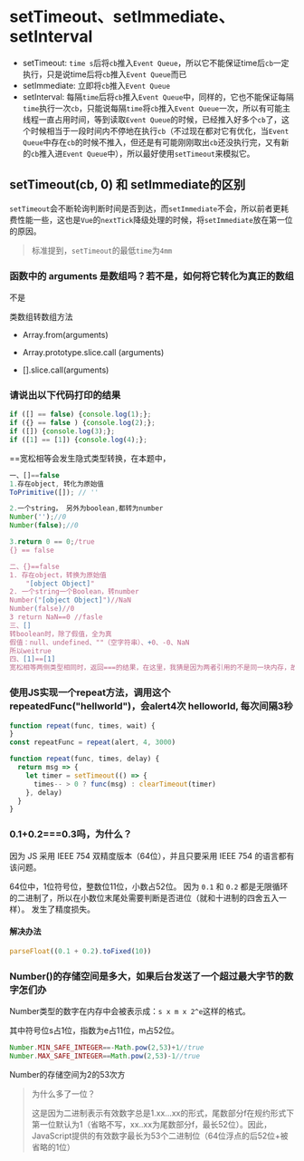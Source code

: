# setTimeout、setImmediate、setInterval

- setTimeout: `time s`后将`cb`推入`Event Queue`，所以它不能保证time后`cb`一定执行，只是说time后将`cb`推入`Event Queue`而已
- setImmediate: 立即将`cb`推入`Event Queue`
- setInterval: 每隔`time`后将`cb`推入`Event Queue`中，同样的，它也不能保证每隔`time`执行一次`cb`，只能说每隔`time`将`cb`推入`Event Queue`一次，所以有可能主线程一直占用时间，等到读取`Event Queue`的时候，已经推入好多个`cb`了，这个时候相当于一段时间内不停地在执行`cb`（不过现在都对它有优化，当`Event Queue`中存在`cb`的时候不推入，但还是有可能刚刚取出`cb`还没执行完，又有新的`cb`推入进`Event Queue`中），所以最好使用`setTimeout`来模拟它。

## setTimeout(cb, 0) 和 setImmediate的区别

`setTimeout`会不断轮询判断时间是否到达，而`setImmediate`不会，所以前者更耗费性能一些，这也是`Vue`的`nextTick`降级处理的时候，将`setImmediate`放在第一位的原因。

> 标准提到，`setTimeout`的最低`time`为`4mm`

### 函数中的 arguments 是数组吗？若不是，如何将它转化为真正的数组 

不是

类数组转数组方法

-  Array.from(arguments)
-  Array.prototype.slice.call (arguments)

- [].slice.call(arguments)

###  请说出以下代码打印的结果 

```js
if ([] == false) {console.log(1);};
if ({} == false ) {console.log(2);};
if ([]) {console.log(3);};
if ([1] == [1]) {console.log(4);};
```

==宽松相等会发生隐式类型转换，在本题中，

```js
一、[]==false
1.存在object, 转化为原始值
ToPrimitive([]); // ''

2.一个string， 另外为boolean,都转为number
Number('');//0
Number(false);//0

3.return 0 == 0;/true
{} == false

二、{}==false
1. 存在object，转换为原始值
	"[object Object]"
2. 一个string一个Boolean，转number
Number("[object Object]")//NaN
Number(false)//0
3 return NaN==0 //fasle
三、[]
转boolean时，除了假值，全为真 
假值：null、undefined、""（空字符串）、+0、-0、NaN
所以weitrue
四、[1]==[1]
宽松相等两侧类型相同时，返回===的结果，在这里，我猜是因为两者引用的不是同一块内存，故false
```

###  使用JS实现一个repeat方法，调用这个 repeatedFunc("hellworld")，会alert4次 helloworld, 每次间隔3秒 

```js
function repeat(func, times, wait) {
}
const repeatFunc = repeat(alert, 4, 3000)
```

```js
function repeat(func, times, delay) {
  return msg => {
    let timer = setTimeout(() => {
      times-- > 0 ? func(msg) : clearTimeout(timer)
    }, delay)
  }
}
```

###  0.1+0.2===0.3吗，为什么？ 

 因为 JS 采用 IEEE 754 双精度版本（64位），并且只要采用 IEEE 754 的语言都有该问题。 

64位中，1位符号位，整数位11位，小数占52位。 因为 `0.1` 和 `0.2` 都是无限循环的二进制了，所以在小数位末尾处需要判断是否进位（就和十进制的四舍五入一样）。 发生了精度损失。

#### 解决办法

```js
parseFloat((0.1 + 0.2).toFixed(10))
```

### Number()的存储空间是多大，如果后台发送了一个超过最大字节的数字怎们办 



 Number类型的数字在内存中会被表示成：`s x m x 2^e`这样的格式。 

其中符号位s占1位，指数为e占11位，m占52位。

```js
Number.MIN_SAFE_INTEGER==-Math.pow(2,53)+1//true
Number.MAX_SAFE_INTEGER==Math.pow(2,53)-1//true
```

Number的存储空间为2的53次方

> 为什么多了一位？
>
>  这是因为二进制表示有效数字总是1.xx…xx的形式，尾数部分f在规约形式下第一位默认为1（省略不写，xx..xx为尾数部分f，最长52位）。因此，JavaScript提供的有效数字最长为53个二进制位（64位浮点的后52位+被省略的1位）
>

